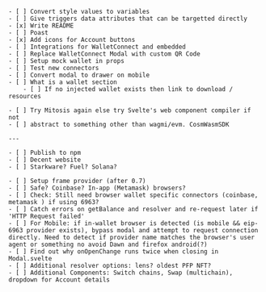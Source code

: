     - [ ] Convert style values to variables
    - [ ] Give triggers data attributes that can be targetted directly
    - [x] Write README
    - [ ] Poast
    - [x] Add icons for Account buttons
    - [ ] Integrations for WalletConnect and embedded
    - [ ] Replace WalletConnect Modal with custom QR Code
    - [ ] Setup mock wallet in props
    - [ ] Test new connectors
    - [ ] Convert modal to drawer on mobile
    - [ ] What is a wallet section
    	- [ ] If no injected wallet exists then link to download / resources

    - [ ] Try Mitosis again else try Svelte's web component compiler if not
    - [ ] abstract to something other than wagmi/evm. CosmWasmSDK

    ---

    - [ ] Publish to npm
    - [ ] Decent website
    - [ ] Starkware? Fuel? Solana?

    - [ ] Setup frame provider (after 0.7)
    - [ ] Safe? Coinbase? In-app (Metamask) browsers?
    - [ ] Check: Still need browser wallet specific connectors (coinbase, metamask ) if using 6963?
    - [ ] Catch errors on getBalance and resolver and re-request later if 'HTTP Request failed'
    - [ ] For Mobile: if in-wallet browser is detected (is mobile && eip-6963 provider exists), bypass modal and attempt to request connection directly. Need to detect if provider name matches the browser's user agent or something no avoid Dawn and firefox android(?)
    - [ ] Find out why onOpenChange runs twice when closing in Modal.svelte
    - [ ] Additional resolver options: lens? oldest PFP NFT?
    - [ ] Additional Components: Switch chains, Swap (multichain), dropdown for Account details
